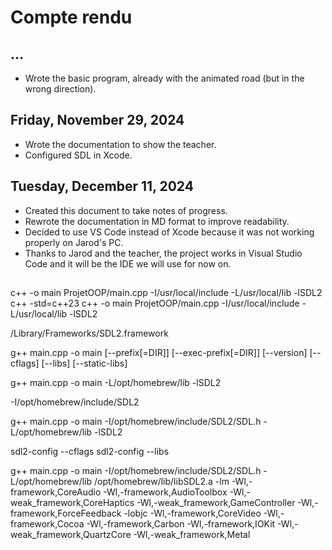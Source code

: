 # Compte rendu
## ...
- Wrote the basic program, already with the animated road (but in the wrong direction).

## Friday, November 29, 2024
- Wrote the documentation to show the teacher.
- Configured SDL in Xcode.

## Tuesday, December 11, 2024
- Created this document to take notes of progress.
- Rewrote the documentation in MD format to improve readability.
- Decided to use VS Code instead of Xcode because it was not working properly on Jarod's PC.
- Thanks to Jarod and the teacher, the project works in Visual Studio Code and it will be the IDE we will use for now on.

## 


c++ -o main ProjetOOP/main.cpp -I/usr/local/include -L/usr/local/lib -lSDL2
c++ -std=c++23 c++ -o main ProjetOOP/main.cpp -I/usr/local/include -L/usr/local/lib -lSDL2

/Library/Frameworks/SDL2.framework


g++ main.cpp -o main [--prefix[=DIR]] [--exec-prefix[=DIR]] [--version] [--cflags] [--libs] [--static-libs]

g++ main.cpp -o main -L/opt/homebrew/lib -lSDL2

-I/opt/homebrew/include/SDL2

g++ main.cpp -o main -I/opt/homebrew/include/SDL2/SDL.h -L/opt/homebrew/lib -lSDL2


sdl2-config --cflags
sdl2-config --libs


g++ main.cpp -o main -I/opt/homebrew/include/SDL2/SDL.h -L/opt/homebrew/lib /opt/homebrew/lib/libSDL2.a -lm -Wl,-framework,CoreAudio -Wl,-framework,AudioToolbox -Wl,-weak_framework,CoreHaptics -Wl,-weak_framework,GameController -Wl,-framework,ForceFeedback -lobjc -Wl,-framework,CoreVideo -Wl,-framework,Cocoa -Wl,-framework,Carbon -Wl,-framework,IOKit -Wl,-weak_framework,QuartzCore -Wl,-weak_framework,Metal